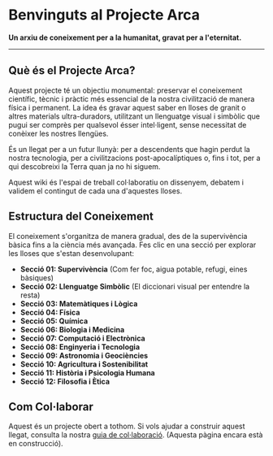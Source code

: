 # Benvinguts al Projecte Arca

**Un arxiu de coneixement per a la humanitat, gravat per a l'eternitat.**

---

## Què és el Projecte Arca?

Aquest projecte té un objectiu monumental: preservar el coneixement científic, tècnic i pràctic més essencial de la nostra civilització de manera física i permanent. La idea és gravar aquest saber en lloses de granit o altres materials ultra-duradors, utilitzant un llenguatge visual i simbòlic que pugui ser comprès per qualsevol ésser intel·ligent, sense necessitat de conèixer les nostres llengües.

És un llegat per a un futur llunyà: per a descendents que hagin perdut la nostra tecnologia, per a civilitzacions post-apocalíptiques o, fins i tot, per a qui descobreixi la Terra quan ja no hi siguem.

Aquest wiki és l'espai de treball col·laboratiu on dissenyem, debatem i validem el contingut de cada una d'aquestes lloses.

## Estructura del Coneixement

El coneixement s'organitza de manera gradual, des de la supervivència bàsica fins a la ciència més avançada. Fes clic en una secció per explorar les lloses que s'estan desenvolupant:

*   **Secció 01: Supervivència** (Com fer foc, aigua potable, refugi, eines bàsiques)
*   **Secció 02: Llenguatge Simbòlic** (El diccionari visual per entendre la resta)
*   **Secció 03: Matemàtiques i Lògica**
*   **Secció 04: Física**
*   **Secció 05: Química**
*   **Secció 06: Biologia i Medicina**
*   **Secció 07: Computació i Electrònica**
*   **Secció 08: Enginyeria i Tecnologia**
*   **Secció 09: Astronomia i Geociències**
*   **Secció 10: Agricultura i Sostenibilitat**
*   **Secció 11: Història i Psicologia Humana**
*   **Secció 12: Filosofia i Ètica**

## Com Col·laborar

Aquest és un projecte obert a tothom. Si vols ajudar a construir aquest llegat, consulta la nostra [guia de col·laboració](com-colaborar.md). (Aquesta pàgina encara està en construcció).
